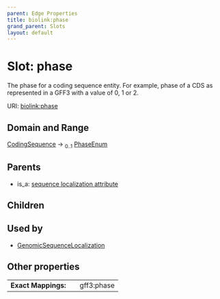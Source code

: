 ```yaml
---
parent: Edge Properties
title: biolink:phase
grand_parent: Slots
layout: default
---
```


# Slot: phase


The phase for a coding sequence entity. For example, phase of a CDS as represented in a GFF3 with a value of 0, 1 or 2.

URI: [biolink:phase](https://w3id.org/biolink/phase)

## Domain and Range

[CodingSequence](CodingSequence.md) ->  <sub>0..1</sub> [PhaseEnum](PhaseEnum.md)

## Parents

 *  is_a: [sequence localization attribute](sequence_localization_attribute.md)

## Children


## Used by

 * [GenomicSequenceLocalization](GenomicSequenceLocalization.md)

## Other properties

|  |  |  |
| --- | --- | --- |
| **Exact Mappings:** | | gff3:phase |

